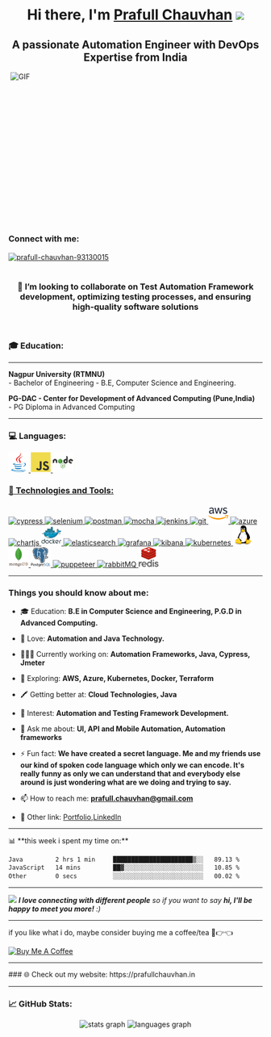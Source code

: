 <div align="center">
   <h1>Hi there, I'm <a href="https://hemant.codes">Prafull Chauvhan</a> <img src="https://media.giphy.com/media/hvRJCLFzcasrR4ia7z/giphy.gif" width="25px"> </h1>
</div>
<h2 align="center">A passionate Automation Engineer with DevOps Expertise from India</h2>
<img align="right" alt="GIF" src="https://github.com/abhisheknaiidu/abhisheknaiidu/blob/master/code.gif?raw=true" width="500" height="320" />
<h3 align="left">Connect with me:</h3>
<p align="left">
<a href="https://linkedin.com/in/prafull-chauvhan-93130015" target="blank"><img align="center" src="https://raw.githubusercontent.com/rahuldkjain/github-profile-readme-generator/master/src/images/icons/Social/linked-in-alt.svg" alt="prafull-chauvhan-93130015" height="30" width="40" /></a> </br>
</br>
</p>
<h3 align="center">👯 I’m looking to collaborate on Test Automation Framework development, optimizing testing processes, and ensuring high-quality software solutions</h3>

</br>
<h3 align="left"> 🎓 Education:</h3>
<hr class="default">

**Nagpur University (RTMNU)** </br>
    - Bachelor of Engineering - B.E, Computer Science and Engineering.
   
**PG-DAC - Center for Development of Advanced Computing (Pune,India)**</br>
    - PG Diploma in Advanced Computing

<hr class="gradient">
<h3 align="left"> 💻 Languages:</h3>
<p align="left"> <a href="https://www.java.com" target="_blank" rel="noreferrer"> <img src="https://raw.githubusercontent.com/devicons/devicon/master/icons/java/java-original.svg" alt="java" width="40" height="40"/> </a> <a href="https://developer.mozilla.org/en-US/docs/Web/JavaScript" target="_blank" rel="noreferrer"> <img src="https://raw.githubusercontent.com/devicons/devicon/master/icons/javascript/javascript-original.svg" alt="javascript" width="40" height="40"/> </a> <a href="https://nodejs.org" target="_blank" rel="noreferrer"> <img src="https://raw.githubusercontent.com/devicons/devicon/master/icons/nodejs/nodejs-original-wordmark.svg" alt="nodejs" width="40" height="40"/>

<h3 align="left"> 🚀 Technologies and Tools:</h3>
<p align="left"> <a href="https://www.cypress.io" target="_blank" rel="noreferrer"> <img src="https://raw.githubusercontent.com/simple-icons/simple-icons/6e46ec1fc23b60c8fd0d2f2ff46db82e16dbd75f/icons/cypress.svg" alt="cypress" width="40" height="40"/> </a> <a href="https://www.selenium.dev" target="_blank" rel="noreferrer"> <img src="https://raw.githubusercontent.com/detain/svg-logos/780f25886640cef088af994181646db2f6b1a3f8/svg/selenium-logo.svg" alt="selenium" width="40" height="40"/> </a> <a href="https://postman.com" target="_blank" rel="noreferrer"> <img src="https://www.vectorlogo.zone/logos/getpostman/getpostman-icon.svg" alt="postman" width="40" height="40"/> </a>   <a href="https://mochajs.org" target="_blank" rel="noreferrer"> <img src="https://www.vectorlogo.zone/logos/mochajs/mochajs-icon.svg" alt="mocha" width="40" height="40"/> <a href="https://www.jenkins.io" target="_blank" rel="noreferrer"> <img src="https://www.vectorlogo.zone/logos/jenkins/jenkins-icon.svg" alt="jenkins" width="40" height="40"/> </a> <a href="https://git-scm.com/" target="_blank" rel="noreferrer"> <img src="https://www.vectorlogo.zone/logos/git-scm/git-scm-icon.svg" alt="git" width="40" height="40"/> </a>  </a> 
<a href="https://aws.amazon.com" target="_blank" rel="noreferrer"> <img src="https://raw.githubusercontent.com/devicons/devicon/master/icons/amazonwebservices/amazonwebservices-original-wordmark.svg" alt="aws" width="40" height="40"/> </a> <a href="https://azure.microsoft.com/en-in/" target="_blank" rel="noreferrer"> <img src="https://www.vectorlogo.zone/logos/microsoft_azure/microsoft_azure-icon.svg" alt="azure" width="40" height="40"/> </a> <a href="https://www.chartjs.org" target="_blank" rel="noreferrer"> <img src="https://www.chartjs.org/media/logo-title.svg" alt="chartjs" width="40" height="40"/> </a> <a href="https://www.docker.com/" target="_blank" rel="noreferrer"> <img src="https://raw.githubusercontent.com/devicons/devicon/master/icons/docker/docker-original-wordmark.svg" alt="docker" width="40" height="40"/> </a> <a href="https://www.elastic.co" target="_blank" rel="noreferrer"> <img src="https://www.vectorlogo.zone/logos/elastic/elastic-icon.svg" alt="elasticsearch" width="40" height="40"/> </a> <a href="https://grafana.com" target="_blank" rel="noreferrer"> <img src="https://www.vectorlogo.zone/logos/grafana/grafana-icon.svg" alt="grafana" width="40" height="40"/> </a>  <a href="https://www.elastic.co/kibana" target="_blank" rel="noreferrer"> <img src="https://www.vectorlogo.zone/logos/elasticco_kibana/elasticco_kibana-icon.svg" alt="kibana" width="40" height="40"/> </a> <a href="https://kubernetes.io" target="_blank" rel="noreferrer"> <img src="https://www.vectorlogo.zone/logos/kubernetes/kubernetes-icon.svg" alt="kubernetes" width="40" height="40"/> </a> <a href="https://www.linux.org/" target="_blank" rel="noreferrer"> <img src="https://raw.githubusercontent.com/devicons/devicon/master/icons/linux/linux-original.svg" alt="linux" width="40" height="40"/> </a> <a href="https://www.mongodb.com/" target="_blank" rel="noreferrer"> <img src="https://raw.githubusercontent.com/devicons/devicon/master/icons/mongodb/mongodb-original-wordmark.svg" alt="mongodb" width="40" height="40"/> </a> </a> <a href="https://www.postgresql.org" target="_blank" rel="noreferrer"> <img src="https://raw.githubusercontent.com/devicons/devicon/master/icons/postgresql/postgresql-original-wordmark.svg" alt="postgresql" width="40" height="40"/> </a> <a href="https://github.com/puppeteer/puppeteer" target="_blank" rel="noreferrer"> <img src="https://www.vectorlogo.zone/logos/pptrdev/pptrdev-official.svg" alt="puppeteer" width="40" height="40"/> </a> <a href="https://www.rabbitmq.com" target="_blank" rel="noreferrer"> <img src="https://www.vectorlogo.zone/logos/rabbitmq/rabbitmq-icon.svg" alt="rabbitMQ" width="40" height="40"/> </a> <a href="https://redis.io" target="_blank" rel="noreferrer"> <img src="https://raw.githubusercontent.com/devicons/devicon/master/icons/redis/redis-original-wordmark.svg" alt="redis" width="40" height="40"/> </a> </p>
<hr class="gradient">
<h3 align="left">Things you should know about me:</h3>

- 🎓 Education: **B.E in Computer Science and Engineering, P.G.D in Advanced Computing.**
  
- 💖 Love: **Automation and Java Technology.**

- 👨🏽‍💻 Currently working on: **Automation Frameworks, Java, Cypress, Jmeter**
  
- 🌱 Exploring: **AWS, Azure, Kubernetes, Docker, Terraform**

- 🖍 Getting better at: **Cloud Technologies, Java**
  
- 👀 Interest: **Automation and Testing Framework Development.**
  
- 💬 Ask me about: **UI, API and Mobile Automation, Automation frameworks**

- ⚡ Fun fact: **We have created a secret language. Me and my friends use our kind of spoken code language which only we can encode. It's really funny as only we can understand that and everybody else around is just wondering what are we doing and trying to say.**
  
- 📫 How to reach me: **prafull.chauvhan@gmail.com**
  
- 💬 Other link: [Portfolio](https://github.com/PrafullChauvhan),[LinkedIn](https://www.linkedin.com/in/prafull-chauvhan-93130015/)

<hr class="gradient">
📊 **this week i spent my time on:**
<!--START_SECTION:waka-->

```txt
Java         2 hrs 1 min     ██████████████████████▒░░   89.13 %
JavaScript   14 mins         ██▓░░░░░░░░░░░░░░░░░░░░░░   10.85 %
Other        0 secs          ░░░░░░░░░░░░░░░░░░░░░░░░░   00.02 %
```

<!--END_SECTION:waka-->
<hr class="gradient">

<img src="https://media.giphy.com/media/LnQjpWaON8nhr21vNW/giphy.gif" width="60"> <em><b>I love connecting with different people</b> so if you want to say <b>hi, I'll be happy to meet you more!</b> :)</em>

---


if you like what i do, maybe consider buying me a coffee/tea 🥺👉👈

<a href="https://www.buymeacoffee.com/prafullchauvhan" target="_blank"><img src="https://cdn.buymeacoffee.com/buttons/v2/default-red.png" alt="Buy Me A Coffee" width="150" ></a>

<hr class="divider">
### 🌐 Check out my website: https://prafullchauvhan.in

<hr class="divider">

### 📈 GitHub Stats:

<div align="center">
  <img src="https://github-readme-stats.vercel.app/api?username=prafullchauvhan&hide_title=false&hide_rank=false&show_icons=true&include_all_commits=true&count_private=true&disable_animations=false&theme=dracula&locale=en&hide_border=false&order=1" height="150" alt="stats graph"  />
  <img src="https://github-readme-stats.vercel.app/api/top-langs?username=prafullchauvhan&locale=en&hide_title=false&layout=compact&card_width=320&langs_count=5&theme=dracula&hide_border=false&order=2" height="150" alt="languages graph"  />
</div>

